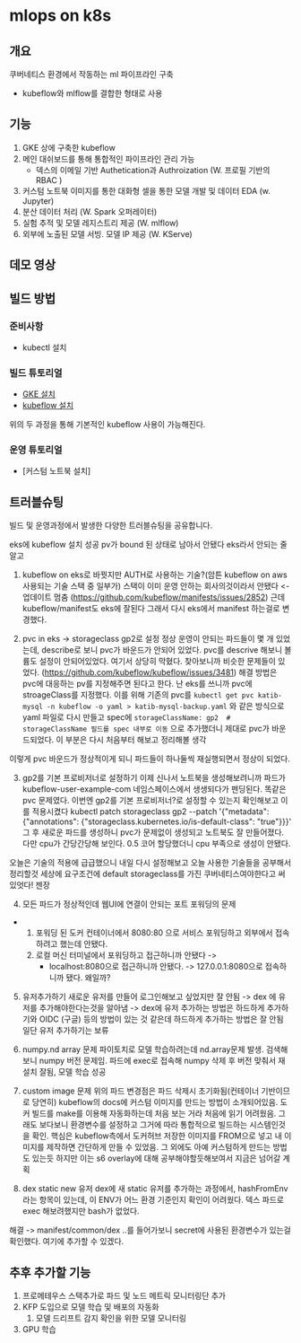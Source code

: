 # mlops on k8s

## 개요
쿠버네티스 환경에서 작동하는 ml 파이프라인 구축

- kubeflow와 mlflow를 결합한 형태로 사용

## 기능

1. GKE 상에 구축한 kubeflow
2. 메인 대쉬보드를 통해 통합적인 파이프라인 관리 가능
    - 덱스의 이메일 기반 Authetication과 Authroization  (W. 프로필 기반의 RBAC )
3. 커스텀 노트북 이미지를 통한 대화형 셀을 통한 모델 개발 및 데이터 EDA (w. Jupyter) 
4. 분산 데이터 처리 (W. Spark 오퍼레이터)
5. 실험 추적 및 모델 레지스트리 제공 (W. mlflow)
6. 외부에 노출된 모델 서빙. 모델 IP 제공 (W. KServe)

## 데모 영상







## 빌드 방법
### 준비사항
- kubectl 설치

### 빌드 튜토리얼

- [GKE 설치](/0.build_gke/0.build_gke.md)
- [kubeflow 설치](/1.build_kubeflow/build.md)

위의 두 과정을 통해 기본적인 kubeflow 사용이 가능해진다.

### 운영 튜토리얼
- [커스텀 노트북 설치]


##  트러블슈팅
빌드 및 운영과정에서 발생한 다양한 트러블슈팅을 공유합니다.



eks에 kubeflow 설치 성공
pv가 bound 된 상태로 남아서 안됐다
eks라서 안되는 줄알고
1. kubeflow on eks로 바꿧지만 AUTH로 사용하는 기술?(암튼 kubeflow on aws 사용되는 기술 스택 중 일부가) 스택이 이미 운영 안하는 회사의것이라서 안됐다
<- 업데이트 멈춤  (https://github.com/kubeflow/manifests/issues/2852)
근데 kubeflow/manifest도 eks에 잘된다 그래서 다시 eks에서 manifest 하는걸로 변경했다.

2. pvc in eks -> storageclass gp2로 설정
정상 운영이 안되는 파드들이 몇 개 있었는데, describe로 보니 pvc가 바운드가 안되어 있었다.
pvc를 descrive 해보니 볼륨도 설정이 안되어있었다. 여기서 상당히 막혔다. 찾아보니까 비슷한 문제들이 있었다.
(https://github.com/kubeflow/kubeflow/issues/3481) 해결 방법은 pvc에 대응하는 pv를 지정해주면 된다고 한다.
난 eks를 쓰니까 pvc에 stroageClass를 지정했다. 이를 위해 기존의 pvc를 `kubectl get pvc katib-mysql -n kubeflow -o yaml > katib-mysql-backup.yaml` 와 같은 방식으로 yaml 파일로 다시 만들고 spec에 `storageClassName: gp2  # storageClassName 필드를 spec 내부로 이동` 으로 추가했더니 제대로 pvc가 바운드되었다. 이 부분은 다시 처음부터 해보고 정리해볼 생각

이렇게 pvc 바운드가 정상적이게 되니 파드들이 하나둘씩 재실행되면서 정상이 되었다.

3. gp2를 기본 프로비저너로 설정하기
이제 신나서 노트북을 생성해보려니까 파드가 kubeflow-user-example-com 네임스페이스에서 생생되다가 펜딩된다. 똑같은 pvc 문제였다.
이번엔 gp2를 기본 프로비저너?로 설정할 수 있는지 확인해보고 이를 적용시켰다
kubectl patch storageclass gp2 --patch '{\"metadata\": {\"annotations\": {\"storageclass.kubernetes.io/is-default-class\": \"true\"}}}'
그 후 새로운 파드를 생성하니 pvc가 문제없이 생성되고 노트북도 잘 만들어졌다. 다만 cpu가 간당간당해 보인다. 0.5 코어 할당했더니 cpu 부족으로 생성이 안됐다.

오늘은 기술의 적용에 급급했으니 내일 다시 설정해보고 오늘 사용한 기술들을 공부해서 정리할것
세상에 요구조건에 default storageclass를 가진 쿠버네티스여야한다고 써있엇다!
젠장



4. 모든 파드가 정상적인데 웹UI에 연결이 안되는 포트 포워딩의 문제
- 1. 포워딩 된 도커 컨테이너에서 8080:80 으로 서비스 포워딩하고 외부에서 접속하려고 했는데 안됐다.
    2. 로컬 머신 터미널에서 포워딩하고 접근하니까 안됐다 ->
        - localhost:8080으로 접근하니까 안됐다. -> 127.0.0.1:8080으로 접속하니까 됐다. 왜일까?


5. 유저추가하기
새로운 유저를 만들어 로그인해보고 싶었지만 잘 안됨
-> dex 에 유저를 추가해야한다는것을 알아냄
-> dex에 유저 추가하는 방법은 하드하게 추가하기와 OIDC (구글) 등의 방법이 있는 것 같은데
하드하게 추가하는 방법은 잘 안됨 일단 유저 추가하기는 보류

6. numpy.nd array 문제
파이토치로 모델 학습하려는데 nd.array문제 발생. 검색해보니 numpy 버전 문제임. 파드에 exec로 접속해 numpy 삭제 후 버전 맞춰서 재설치
잘됨, 모델 학습 성공

7. custom image 문제
위의 파드 변경점은 파드 삭제시 초기화됨(컨테이너 기반이므로 당연히) kubeflow의 docs에 커스텀 이미지를 만드는 방법이 소개되어있음.
도커 빌드를 make를 이용해 자동화하는데 처음 보는 거라 처음에 읽기 어려웠음. 그래도 보다보니 환경변수를 설정하고 그거에 따라 통합적으로 빌드하는 시스템인것을 확인. 핵심은 kubeflow측에서 도커허브 저장한 이미지를 FROM으로 넣고 내 이미지를 제작하면 간단하게 만들 수 있었음. 그 외에도 아예 커스텀하게 만드는 방법도 있는듯 하지만 이는 s6 overlay에 대해 공부해야할듯해보여서 지금은 넘어갈 계획


8. dex static new 유저
dex에 새 static 유저를 추가하는 과정에서, hashFromEnv라는 항목이 있는데, 이 ENV가 어느 환경 기준인지 확인이 어려웠다. 덱스 파드로 exec 해보려했지만 bash가 없었다. 

해결 -> manifest/common/dex ..를 들어가보니 secret에 사용된 환경변수가 있는걸 확인했다. 여기에 추가할 수 있겠다.



## 추후 추가할 기능
1. 프로메테우스 스택추가로 파드 및 노드 메트릭 모니터링단 추가
2. KFP 도입으로 모델 학습 및 배포의 자동화 
   1. 모델 드리프트 감지 확인을 위한 모델 모니터링
3. GPU 학습
